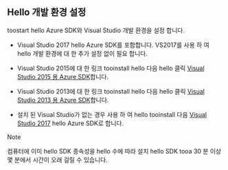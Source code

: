 ## <a name="setupdevenv"></a>Hello 개발 환경 설정
toostart hello Azure SDK와 Visual Studio 개발 환경을 설정 합니다.

* Visual Studio 2017 hello Azure SDK를 포함합니다. VS2017를 사용 하 여 hello 개발 환경에 대 한 추가 설정 없이 필요 합니다.
* Visual Studio 2015에 대 한 링크 tooinstall hello 다음 hello 클릭 [Visual Studio 2015 용 Azure SDK](http://go.microsoft.com/fwlink/?linkid=518003)합니다.
* Visual Studio 2013에 대 한 링크 tooinstall hello 다음 hello 클릭 [Visual Studio 2013 용 Azure SDK](http://go.microsoft.com/fwlink/?LinkID=324322)합니다.

* 설치 된 Visual Studio가 없는 경우 사용 하 여 hello tooinstall 다음 [Visual Studio 2017](https://www.visualstudio.com/) hello Azure SDK로 합니다.

> [!NOTE]
> 컴퓨터에 이미 hello SDK 종속성을 hello 수에 따라 설치 hello SDK tooa 30 분 이상 몇 분에서 시간이 오래 걸릴 수 있습니다.
>
>
